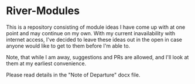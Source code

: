 # River-Modules
This is a repository consisting of module ideas I have come up with at one point and may continue on my own. With my current inavailability with internet access, I've decided to leave these ideas out in the open in case anyone would like to get to them before I'm able to.

Note, that while I am away, suggestions and PRs are allowed, and I'll look at them at my earliest convenience.

Please read details in the "Note of Departure" docx file.
